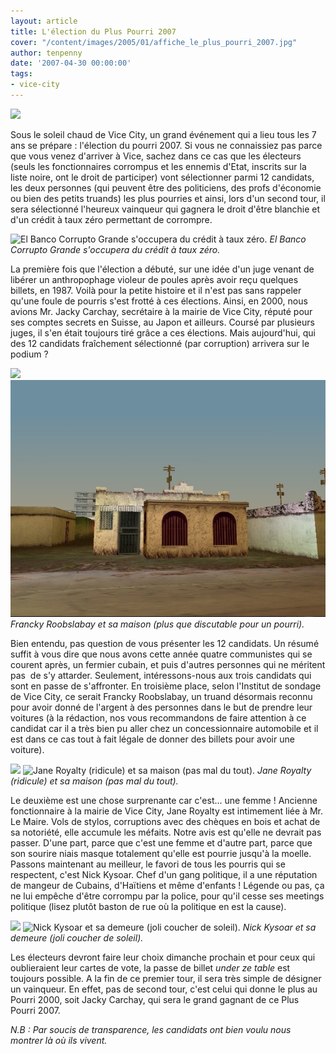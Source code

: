 ```yaml
---
layout: article
title: L'élection du Plus Pourri 2007
cover: "/content/images/2005/01/affiche_le_plus_pourri_2007.jpg"
author: tenpenny
date: '2007-04-30 00:00:00'
tags:
- vice-city
---
```


![](/content/images/2005/01/affiche_le_plus_pourri_2007.jpg)

Sous le soleil chaud de Vice City, un grand événement qui a lieu tous les&nbsp;7 ans se prépare : l'élection du pourri 2007. Si vous ne connaissiez pas parce que vous venez d'arriver à Vice, sachez dans ce cas que les électeurs (seuls les fonctionnaires corrompus et les ennemis d'Etat, inscrits sur la liste noire, ont le droit de participer) vont sélectionner parmi 12 candidats, les deux personnes (qui peuvent être des politiciens, des profs d'économie ou bien des petits truands) les plus pourries et ainsi, lors d'un second tour, il sera sélectionné l'heureux vainqueur qui gagnera le droit d'être blanchie et d'un crédit à taux zéro permettant de corrompre.

![El Banco Corrupto Grande s'occupera du crédit à taux zéro.](/content/images/2005/01/el_banco.jpg)
_El Banco Corrupto Grande s'occupera du crédit à taux zéro._

La première fois que l'élection a débuté, sur une idée d'un juge venant de libérer un anthropophage violeur de poules après avoir reçu quelques billets, en 1987. Voilà pour la petite histoire et il n'est pas sans rappeler qu'une foule de pourris s'est frotté à ces élections. Ainsi, en 2000, nous avions Mr. Jacky Carchay, secrétaire à la mairie de Vice City, réputé pour ses comptes secrets en Suisse, au Japon et ailleurs. Coursé par plusieurs juges, il s'en était toujours tiré grâce a ces élections. Mais aujourd'hui, qui des 12 candidats fraîchement sélectionné (par corruption) arrivera sur le podium ?

![](/content/images/2005/01/francky_rouslabay.jpg)
![Francky Roobslabay et sa maison (plus que discutable pour un pourri).](/content/images/2005/01/barque2.jpg)
_Francky Roobslabay et sa maison (plus que discutable pour un pourri)._

Bien entendu, pas question de vous présenter les 12 candidats. Un résumé suffit à vous dire que nous avons cette année quatre communistes qui se courent après, un fermier cubain, et puis d'autres personnes qui ne méritent pas&nbsp; de s'y attarder. Seulement, intéressons-nous aux trois candidats qui sont en passe de s'affronter. En troisième place, selon l'Institut de sondage de Vice City, ce serait Francky Roobslabay, un truand désormais reconnu pour avoir donné de l'argent à des personnes dans le but de prendre leur voitures (à la rédaction, nos vous recommandons de faire attention à ce candidat car il a très bien pu aller chez un concessionnaire automobile et il est dans ce cas tout à fait légale de donner des billets pour avoir une voiture).

![](/content/images/2005/01/jane_royalty.jpg)
![Jane Royalty (ridicule) et sa maison (pas mal du tout).](/content/images/2005/01/maison_royalty.jpg)
_Jane Royalty (ridicule) et sa maison (pas mal du tout)._

Le deuxième est une chose surprenante car c'est... une femme ! Ancienne fonctionnaire à la mairie de Vice City,&nbsp;Jane Royalty&nbsp;est intimement liée à Mr. Le Maire. Vols de stylos, corruptions avec des chèques en bois et achat de sa notoriété, elle accumule les méfaits. Notre avis est qu'elle ne devrait pas passer. D'une part, parce que c'est une femme et d'autre part, parce que son sourire niais masque totalement qu'elle est pourrie jusqu'à la moelle. Passons maintenant au meilleur, le favori de tous les pourris qui se respectent, c'est Nick Kysoar. Chef d'un gang politique, il a une réputation de mangeur de Cubains, d'Haïtiens et même d'enfants ! Légende ou pas, ça ne lui&nbsp;empêche d'être corrompu par la police, pour qu'il cesse ses meetings politique&nbsp;(lisez plutôt baston de rue où la politique en est la cause).

![](/content/images/2005/01/nick_kysoar.jpg)
![Nick Kysoar et sa demeure (joli coucher de soleil).](/content/images/2005/01/maison_kysoar.jpg)
_Nick Kysoar et sa demeure (joli coucher de soleil)._

Les électeurs devront faire leur choix dimanche prochain et pour ceux qui oublieraient leur cartes de vote, la passe de billet _under ze table_ est toujours possible. A la fin de ce premier tour, il sera très simple de désigner un vainqueur. En effet, pas de second tour, c'est celui qui donne le plus au Pourri 2000, soit Jacky Carchay, qui sera le grand gagnant de ce Plus Pourri 2007.

_N.B : Par soucis de transparence, les candidats ont bien voulu nous montrer là où ils vivent._

<!--kg-card-end: markdown-->
